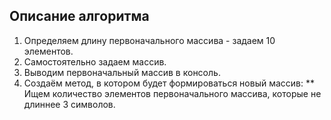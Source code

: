 ## Описание алгоритма
1. Определяем длину первоначального массива - задаем 10 элементов.
2. Самостоятельно задаем массив.
3. Выводим первоначальный массив в консоль. 
5. Создаём метод, в котором будет формироваться новый массив:
** Ищем количество элементов первоначального массива, которые не длиннее 3 символов.

